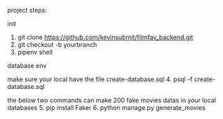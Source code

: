 

project steps:

init

1. git clone https://github.com/kevinsubmit/filmfav_backend.git
2. git checkout -b yourbranch
3. pipenv shell
   

database env

make sure your local have the file create-database.sql
4. psql -f create-database.sql

the below two commands can make 200 fake movies datas in your local databases 
5. pip install Faker
6. python manage.py generate_movies

